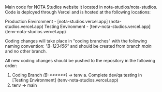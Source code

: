 Main code for NOTA Studios website it located in nota-studios/nota-studios. Code is deployed through Vercel and is hosted at the following locations:

Production Environment - [nota-studios.vercel.app] (nota-studios.vercel.app)
Testing Environment    - [tenv-nota-studios.vercel.app] (tenv-nota-studios.vercel.app)

Coding changes will take place in "coding branches" with the following naming convention: _"B-123456"_ and should be created from branch _main_ and no other branch. 

All new coding changes should be pushed to the repository in the following order:
 1. Coding Branch _(B-******)_ -> tenv
    a. Complete dev/qa testing in [Testing Environment] (tenv-nota-studios.vercel.app)
 3. tenv -> main